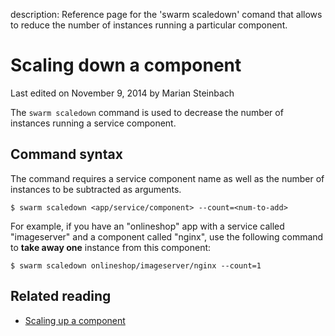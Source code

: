 description: Reference page for the 'swarm scaledown' comand that allows to reduce the number of instances running a particular component.

# Scaling down a component

<p class="lastmod">Last edited on November 9, 2014 by Marian Steinbach</p>

The `swarm scaledown` command is used to decrease the number of instances running a service component.

## Command syntax

The command requires a service component name as well as the number of instances to be subtracted as arguments.

    $ swarm scaledown <app/service/component> --count=<num-to-add>

For example, if you have an "onlineshop" app with a service called "imageserver" and a component called "nginx", use the following command to __take away one__ instance from this component:

    $ swarm scaledown onlineshop/imageserver/nginx --count=1

## Related reading

 * [Scaling up a component](../scaleup/)
